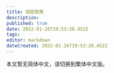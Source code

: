 ```yaml
---
title: 保密政策
description:
published: true
date: 2022-01-26T19:53:28.452Z
tags:
editor: markdown
dateCreated: 2022-01-26T19:53:28.452Z
---
```


本文暂无简体中文，请切换到繁体中文版。
